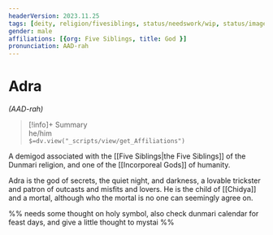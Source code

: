 ```yaml
---
headerVersion: 2023.11.25
tags: [deity, religion/fivesiblings, status/needswork/wip, status/image]
gender: male
affiliations: [{org: Five Siblings, title: God }]
pronunciation: AAD-rah
---
```

# Adra
*(AAD-rah)*
>[!info]+ Summary  
> he/him  
> `$=dv.view("_scripts/view/get_Affiliations")`

A demigod associated with the [[Five Siblings|the Five Siblings]] of the Dunmari religion, and one of the [[Incorporeal Gods]] of humanity. 

Adra is the god of secrets, the quiet night, and darkness, a lovable trickster and patron of outcasts and misfits and lovers. He is the child of [[Chidya]] and a mortal, although who the mortal is no one can seemingly agree on. 

%% needs some thought on holy symbol, also check dunmari calendar for feast days, and give a little thought to mystai %%